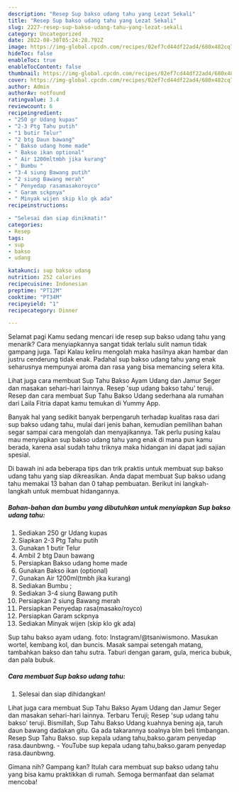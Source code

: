 ```yaml
---
description: "Resep Sup bakso udang tahu yang Lezat Sekali"
title: "Resep Sup bakso udang tahu yang Lezat Sekali"
slug: 2227-resep-sup-bakso-udang-tahu-yang-lezat-sekali
category: Uncategorized
date: 2022-08-30T05:24:28.792Z
image: https://img-global.cpcdn.com/recipes/02ef7cd44df22ad4/680x482cq70/sup-bakso-udang-tahu-foto-resep-utama.jpg
hideToc: false
enableToc: true
enableTocContent: false
thumbnail: https://img-global.cpcdn.com/recipes/02ef7cd44df22ad4/680x482cq70/sup-bakso-udang-tahu-foto-resep-utama.jpg
cover: https://img-global.cpcdn.com/recipes/02ef7cd44df22ad4/680x482cq70/sup-bakso-udang-tahu-foto-resep-utama.jpg
author: Admin
authorAv: notfound
ratingvalue: 3.4
reviewcount: 6
recipeingredient:
- "250 gr Udang kupas"
- "2-3 Ptg Tahu putih"
- "1 butir Telur"
- "2 btg Daun bawang"
- " Bakso udang home made"
- " Bakso ikan optional"
- " Air 1200mltmbh jika kurang"
- " Bumbu "
- "3-4 siung Bawang putih"
- "2 siung Bawang merah"
- " Penyedap rasamasakoroyco"
- " Garam sckpnya"
- " Minyak wijen skip klo gk ada"
recipeinstructions:

- "Selesai dan siap dinikmati!"
categories:
- Resep
tags:
- sup
- bakso
- udang

katakunci: sup bakso udang 
nutrition: 252 calories
recipecuisine: Indonesian
preptime: "PT12M"
cooktime: "PT34M"
recipeyield: "1"
recipecategory: Dinner

---
```



Selamat pagi Kamu sedang mencari ide resep sup bakso udang tahu yang menarik? Cara menyiapkannya sangat tidak terlalu sulit namun tidak gampang juga. Tapi Kalau keliru mengolah maka hasilnya akan hambar dan justru cenderung tidak enak. Padahal sup bakso udang tahu yang enak seharusnya mempunyai aroma dan rasa yang bisa memancing selera kita.


Lihat juga cara membuat Sup Tahu Bakso Ayam Udang dan Jamur Seger dan masakan sehari-hari lainnya. Resep &#39;sup udang bakso tahu&#39; teruji. Resep dan cara membuat Sup Tahu Bakso Udang sederhana ala rumahan dari Laila Fitria dapat kamu temukan di Yummy App.

Banyak hal yang sedikit banyak berpengaruh terhadap kualitas rasa dari sup bakso udang tahu, mulai dari jenis bahan, kemudian pemilihan bahan segar sampai cara mengolah dan menyajikannya. Tak perlu pusing kalau mau menyiapkan sup bakso udang tahu yang enak di mana pun kamu berada, karena asal sudah tahu triknya maka hidangan ini dapat jadi sajian spesial.


Di bawah ini ada beberapa tips dan trik praktis untuk membuat sup bakso udang tahu yang siap dikreasikan. Anda dapat membuat Sup bakso udang tahu memakai 13 bahan dan 0 tahap pembuatan. Berikut ini langkah-langkah untuk membuat hidangannya.

<!--inarticleads1-->

##### Bahan-bahan dan bumbu yang dibutuhkan untuk menyiapkan Sup bakso udang tahu:

1. Sediakan 250 gr Udang kupas
1. Siapkan 2-3 Ptg Tahu putih
1. Gunakan 1 butir Telur
1. Ambil 2 btg Daun bawang
1. Persiapkan  Bakso udang home made
1. Gunakan  Bakso ikan (optional)
1. Gunakan  Air 1200ml(tmbh jika kurang)
1. Sediakan  Bumbu ;
1. Sediakan 3-4 siung Bawang putih
1. Persiapkan 2 siung Bawang merah
1. Persiapkan  Penyedap rasa(masako/royco)
1. Persiapkan  Garam sckpnya
1. Sediakan  Minyak wijen (skip klo gk ada)


Sup tahu bakso ayam udang. foto: Instagram/@tsaniwismono. Masukan wortel, kembang kol, dan buncis. Masak sampai setengah matang, tambahkan bakso dan tahu sutra. Taburi dengan garam, gula, merica bubuk, dan pala bubuk. 

<!--inarticleads2-->

##### Cara membuat Sup bakso udang tahu:


1. Selesai dan siap dihidangkan!

Lihat juga cara membuat Sup Tahu Bakso Ayam Udang dan Jamur Seger dan masakan sehari-hari lainnya. Terbaru Teruji; Resep &#39;sup udang tahu bakso&#39; teruji. Bismillah, Sup Tahu Bakso Udang kuahnya bening aja, taruh daun bawang dadakan gitu. Ga ada takarannya soalnya blm beli timbangan. Resep Sup Tahu Bakso. sup kepala udang tahu,bakso.garam penyedap rasa.daunbwng. - YouTube sup kepala udang tahu,bakso.garam penyedap rasa.daunbwng. 

Gimana nih? Gampang kan? Itulah cara membuat sup bakso udang tahu yang bisa kamu praktikkan di rumah. Semoga bermanfaat dan selamat mencoba!
